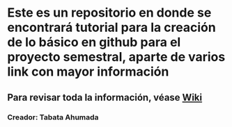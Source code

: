 # Este es un repositorio en donde se encontrará tutorial para la creación de lo básico en github para el proyecto semestral, aparte de varios link con mayor información

## Para revisar toda la información, véase [Wiki](https://github.com/Tabby2109/uso-github/wiki)













### Creador: Tabata Ahumada
